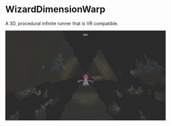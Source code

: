 # WizardDimensionWarp

A 3D, procedural infinite runner that is VR compatible.

![wizard](https://github.com/loudonclear/WizardDimensionWarp/blob/master/wiz.jpg)

